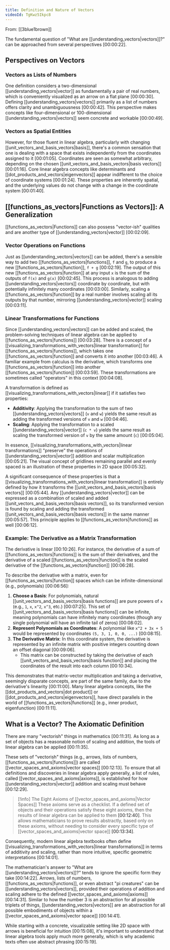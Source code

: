 ```yaml
---
title: Definition and Nature of Vectors
videoId: TgKwz5Ikpc8
---
```


From: [[3blue1brown]] <br/> 

The fundamental question of "What are [[understanding_vectors|vectors]]?" can be approached from several perspectives <a class="yt-timestamp" data-t="00:00:22">[00:00:22]</a>.

## Perspectives on Vectors

### Vectors as Lists of Numbers
One definition considers a two-dimensional [[understanding_vectors|vector]] as fundamentally a pair of real numbers, which is conveniently visualized as an arrow on a flat plane <a class="yt-timestamp" data-t="00:00:30">[00:00:30]</a>. Defining [[understanding_vectors|vectors]] primarily as a list of numbers offers clarity and unambiguousness <a class="yt-timestamp" data-t="00:00:42">[00:00:42]</a>. This perspective makes concepts like four-dimensional or 100-dimensional [[understanding_vectors|vectors]] seem concrete and workable <a class="yt-timestamp" data-t="00:00:49">[00:00:49]</a>.

### Vectors as Spatial Entities
However, for those fluent in linear algebra, particularly with changing [[unit_vectors_and_basis_vectors|basis]], there's a common sensation that one is dealing with a space that exists independently from the coordinates assigned to it <a class="yt-timestamp" data-t="00:01:05">[00:01:05]</a>. Coordinates are seen as somewhat arbitrary, depending on the chosen [[unit_vectors_and_basis_vectors|basis vectors]] <a class="yt-timestamp" data-t="00:01:16">[00:01:16]</a>. Core linear algebra concepts like determinants and [[dot_products_and_vectors|eigenvectors]] appear indifferent to the choice of coordinate systems <a class="yt-timestamp" data-t="00:01:24">[00:01:24]</a>. These properties are inherently spatial, and the underlying values do not change with a change in the coordinate system <a class="yt-timestamp" data-t="00:01:40">[00:01:40]</a>.

## [[functions_as_vectors|Functions as Vectors]]: A Generalization
[[functions_as_vectors|Functions]] can also possess "vector-ish" qualities and are another type of [[understanding_vectors|vector]] <a class="yt-timestamp" data-t="00:02:09">[00:02:09]</a>.

### Vector Operations on Functions
Just as [[understanding_vectors|vectors]] can be added, there's a sensible way to add two [[functions_as_vectors|functions]], `f` and `g`, to produce a new [[functions_as_vectors|function]], `f + g` <a class="yt-timestamp" data-t="00:02:19">[00:02:19]</a>. The output of this new [[functions_as_vectors|function]] at any input `x` is the sum of the outputs of `f(x)` and `g(x)` <a class="yt-timestamp" data-t="00:02:45">[00:02:45]</a>. This process is analogous to adding [[understanding_vectors|vectors]] coordinate by coordinate, but with potentially infinitely many coordinates <a class="yt-timestamp" data-t="00:03:00">[00:03:00]</a>. Similarly, scaling a [[functions_as_vectors|function]] by a real number involves scaling all its outputs by that number, mirroring [[understanding_vectors|vector]] scaling <a class="yt-timestamp" data-t="00:03:11">[00:03:11]</a>.

### Linear Transformations for Functions
Since [[understanding_vectors|vectors]] can be added and scaled, the problem-solving techniques of linear algebra can be applied to [[functions_as_vectors|functions]] <a class="yt-timestamp" data-t="00:03:28">[00:03:28]</a>. There is a concept of a [[visualizing_transformations_with_vectors|linear transformation]] for [[functions_as_vectors|functions]], which takes one [[functions_as_vectors|function]] and converts it into another <a class="yt-timestamp" data-t="00:03:46">[00:03:46]</a>.
A familiar example from calculus is the derivative, which transforms one [[functions_as_vectors|function]] into another [[functions_as_vectors|function]] <a class="yt-timestamp" data-t="00:03:59">[00:03:59]</a>. These transformations are sometimes called "operators" in this context <a class="yt-timestamp" data-t="00:04:08">[00:04:08]</a>.

A transformation is defined as [[visualizing_transformations_with_vectors|linear]] if it satisfies two properties:
*   **Additivity**: Applying the transformation to the sum of two [[understanding_vectors|vectors]] (`v` and `w`) yields the same result as adding the transformed versions of `v` and `w` <a class="yt-timestamp" data-t="00:04:46">[00:04:46]</a>.
*   **Scaling**: Applying the transformation to a scaled [[understanding_vectors|vector]] (`c * v`) yields the same result as scaling the transformed version of `v` by the same amount (`c`) <a class="yt-timestamp" data-t="00:05:04">[00:05:04]</a>.

In essence, [[visualizing_transformations_with_vectors|linear transformations]] "preserve" the operations of [[understanding_vectors|vector]] addition and scalar multiplication <a class="yt-timestamp" data-t="00:05:21">[00:05:21]</a>. The visual concept of gridlines remaining parallel and evenly spaced is an illustration of these properties in 2D space <a class="yt-timestamp" data-t="00:05:32">[00:05:32]</a>.

A significant consequence of these properties is that a [[visualizing_transformations_with_vectors|linear transformation]] is entirely defined by how it transforms the [[unit_vectors_and_basis_vectors|basis vectors]] <a class="yt-timestamp" data-t="00:05:44">[00:05:44]</a>. Any [[understanding_vectors|vector]] can be expressed as a combination of scaled and added [[unit_vectors_and_basis_vectors|basis vectors]], so its transformed version is found by scaling and adding the transformed [[unit_vectors_and_basis_vectors|basis vectors]] in the same manner <a class="yt-timestamp" data-t="00:05:57">[00:05:57]</a>. This principle applies to [[functions_as_vectors|functions]] as well <a class="yt-timestamp" data-t="00:06:12">[00:06:12]</a>.

### Example: The Derivative as a Matrix Transformation
The derivative is linear <a class="yt-timestamp" data-t="00:10:26">[00:10:26]</a>. For instance, the derivative of a sum of [[functions_as_vectors|functions]] is the sum of their derivatives, and the derivative of a scaled [[functions_as_vectors|function]] is the scaled derivative of the [[functions_as_vectors|function]] <a class="yt-timestamp" data-t="00:06:28">[00:06:28]</a>.

To describe the derivative with a matrix, even for [[functions_as_vectors|function]] spaces which can be infinite-dimensional (e.g., polynomials) <a class="yt-timestamp" data-t="00:06:56">[00:06:56]</a>:
1.  **Choose a Basis**: For polynomials, natural [[unit_vectors_and_basis_vectors|basis functions]] are pure powers of `x` (e.g., `1`, `x`, `x^2`, `x^3`, etc.) <a class="yt-timestamp" data-t="00:07:25">[00:07:25]</a>. This set of [[unit_vectors_and_basis_vectors|basis functions]] can be infinite, meaning polynomials can have infinitely many coordinates (though any single polynomial will have an infinite tail of zeros) <a class="yt-timestamp" data-t="00:08:02">[00:08:02]</a>.
2.  **Represent Polynomials as Coordinates**: A polynomial like `x^2 + 3x + 5` would be represented by coordinates `(5, 3, 1, 0, 0, ...)` <a class="yt-timestamp" data-t="00:08:15">[00:08:15]</a>.
3.  **The Derivative Matrix**: In this coordinate system, the derivative is represented by an infinite matrix with positive integers counting down an offset diagonal <a class="yt-timestamp" data-t="00:09:06">[00:09:06]</a>.
    *   This matrix can be constructed by taking the derivative of each [[unit_vectors_and_basis_vectors|basis function]] and placing the coordinates of the result into each column <a class="yt-timestamp" data-t="00:10:34">[00:10:34]</a>.

This demonstrates that matrix-vector multiplication and taking a derivative, seemingly disparate concepts, are part of the same family, due to the derivative's linearity <a class="yt-timestamp" data-t="00:11:00">[00:11:00]</a>. Many linear algebra concepts, like the [[dot_products_and_vectors|dot product]] or [[dot_products_and_vectors|eigenvectors]], have direct parallels in the world of [[functions_as_vectors|functions]] (e.g., inner product, eigenfunction) <a class="yt-timestamp" data-t="00:11:11">[00:11:11]</a>.

## What is a Vector? The Axiomatic Definition

There are many "vectorish" things in mathematics <a class="yt-timestamp" data-t="00:11:31">[00:11:31]</a>. As long as a set of objects has a reasonable notion of scaling and addition, the tools of linear algebra can be applied <a class="yt-timestamp" data-t="00:11:35">[00:11:35]</a>.

These sets of "vectorish" things (e.g., arrows, lists of numbers, [[functions_as_vectors|functions]]) are called [[vector_spaces_and_axioms|vector spaces]] <a class="yt-timestamp" data-t="00:12:13">[00:12:13]</a>. To ensure that all definitions and discoveries in linear algebra apply generally, a list of rules, called [[vector_spaces_and_axioms|axioms]], is established for how [[understanding_vectors|vector]] addition and scaling must behave <a class="yt-timestamp" data-t="00:12:29">[00:12:29]</a>.

> [!info] The Eight Axioms of [[vector_spaces_and_axioms|Vector Spaces]]
> These axioms serve as a checklist. If a defined set of objects and their operations satisfy these eight axioms, then the results of linear algebra can be applied to them <a class="yt-timestamp" data-t="00:12:40">[00:12:40]</a>. This allows mathematicians to prove results abstractly, based only on these axioms, without needing to consider every specific type of [[vector_spaces_and_axioms|vector space]] <a class="yt-timestamp" data-t="00:13:34">[00:13:34]</a>.

Consequently, modern linear algebra textbooks often define [[visualizing_transformations_with_vectors|linear transformations]] in terms of additivity and scaling, rather than more intuitive, specific geometric interpretations <a class="yt-timestamp" data-t="00:14:01">[00:14:01]</a>.

The mathematician's answer to "What are [[understanding_vectors|vectors]]?" tends to ignore the specific form they take <a class="yt-timestamp" data-t="00:14:22">[00:14:22]</a>. Arrows, lists of numbers, [[functions_as_vectors|functions]], or even abstract "pi creatures" can be [[understanding_vectors|vectors]], provided their operations of addition and scaling adhere to the defined [[vector_spaces_and_axioms|axioms]] <a class="yt-timestamp" data-t="00:14:31">[00:14:31]</a>. Similar to how the number 3 is an abstraction for all possible triplets of things, [[understanding_vectors|vectors]] are an abstraction for all possible embodiments of objects within a [[vector_spaces_and_axioms|vector space]] <a class="yt-timestamp" data-t="00:14:41">[00:14:41]</a>.

While starting with a concrete, visualizable setting like 2D space with arrows is beneficial for intuition <a class="yt-timestamp" data-t="00:15:08">[00:15:08]</a>, it's important to understand that linear algebra tools apply much more generally, which is why academic texts often use abstract phrasing <a class="yt-timestamp" data-t="00:15:19">[00:15:19]</a>.